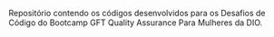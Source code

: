 Repositório contendo os códigos desenvolvidos para os Desafios de Código do Bootcamp GFT Quality Assurance Para Mulheres da DIO.
